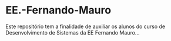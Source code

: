 # EE.-Fernando-Mauro
Este repositório tem a finalidade de auxiliar os alunos do curso de Desenvolvimento de Sistemas da EE Fernando Mauro...
